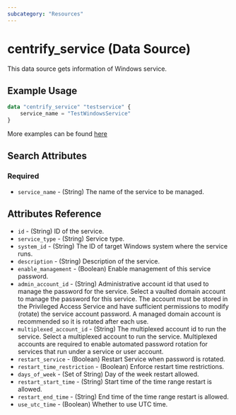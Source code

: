 ```yaml
---
subcategory: "Resources"
---
```


# centrify_service (Data Source)

This data source gets information of Windows service.

## Example Usage

```terraform
data "centrify_service" "testservice" {
    service_name = "TestWindowsService"
}
```

More examples can be found [here](https://github.com/marcozj/terraform-provider-centrifyvault/tree/main/examples/centrify_service)

## Search Attributes

### Required

- `service_name` - (String) The name of the service to be managed.

## Attributes Reference

- `id` - (String) ID of the service.
- `service_type` - (String) Service type.
- `system_id` - (String) The ID of target Windows system where the service runs.
- `description` - (String) Description of the service.
- `enable_management` - (Boolean) Enable management of this service password.
- `admin_account_id` - (String) Administrative account id that used to manage the password for the service. Select a vaulted domain account to manage the password for this service. The account must be stored in the Privileged Access Service and have sufficient permissions to modify (rotate) the service account password. A managed domain account is recommended so it is rotated after each use.
- `multiplexed_account_id` - (String) The multiplexed account id to run the service. Select a multiplexed account to run the service. Multiplexed accounts are required to enable automated password rotation for services that run under a service or user account.
- `restart_service` - (Boolean) Restart Service when password is rotated.
- `restart_time_restriction` - (Boolean) Enforce restart time restrictions.
- `days_of_week` - (Set of String) Day of the week restart allowed.
- `restart_start_time` - (String) Start time of the time range restart is allowed.
- `restart_end_time` - (String) End time of the time range restart is allowed.
- `use_utc_time` - (Boolean) Whether to use UTC time.
